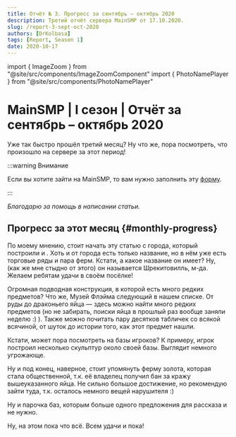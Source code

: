 ```yaml
---
title: Отчёт № 3. Прогресс за сентябрь – октябрь 2020
description: Третий отчёт сервера MainSMP от 17.10.2020.
slug: /report-3-sept-oct-2020
authors: [DrKolbasa]
tags: [Report, Season 1]
date: 2020-10-17
---
```


import { ImageZoom } from "@site/src/components/ImageZoomComponent"
import { PhotoNamePlayer } from "@site/src/components/PhotoNamePlayer"

# MainSMP | I сезон | Отчёт за сентябрь – октябрь 2020

Уже так быстро прошёл третий месяц? Ну что же, пора посмотреть, что произошло на сервере за этот период!

<!-- truncate -->

:::warning Внимание

Если вы хотите зайти на MainSMP, то вам нужно заполнить эту [форму](https://docs.google.com/forms/d/e/1FAIpQLSd439lToKD3iWyeyhokr8FDmnviJtvespjAiwM_0_tl2tLbHw/viewform).

:::

_Благодарю_ <PhotoNamePlayer nickname="Flammablelion"/> _за помощь в написании статьи._

## Прогресс за этот месяц {#monthly-progress}

<ImageZoom
  src="/img/reports/report-3-sept-oct-2020/rep3-pic1-gorod-rydyk777-i-fourame.png"
  alt="Город Шрекитовилль игроков rydyk777 и FouRAMe на первом сезоне"
  description="Город rydyk777 и FouRAMe"
/>

По моему мнению, стоит начать эту статью с города, который построили <PhotoNamePlayer nickname="rydyk777"/> и <PhotoNamePlayer nickname="FouRAMe"/>. Хоть и от города есть только название, но в нём уже есть торговые ряды и пара ферм. Кстати, а какое название он имеет? Ну, (как же мне стыдно от этого) он называется Шрекитовилль, м-да. Желаем ребятам удачи в своём посёлке!

<ImageZoom
  src="/img/reports/report-3-sept-oct-2020/rep3-pic2-podvodnij-muzej-flammableliona-1.png"
  alt="Скриншот № 1 подводного музея игрока Flammablelion на первом сезоне"
  description="Подводный музей Flammablelion'а"
/>

Огромная подводная конструкция, в которой есть много редких предметов? Что же, Музей Флэйма следующий в нашем списке. От руды до драконьего яйца — здесь можно найти много редких предметов (но не забирать, поиски яйца в прошлый раз вообще заняли неделю :) ). Также можно почитать пару десятков табличек со всякой всячиной, от шуток до истории того, как этот предмет нашли.

<ImageZoom
  src="/img/reports/report-3-sept-oct-2020/rep3-pic3-podvodnij-muzej-flammableliona-2.png"
  alt="Скриншот № 2 подводного музея игрока Flammablelion на первом сезоне"
  description="Один из скриншотов музея"
/>

<ImageZoom
  src="/img/reports/report-3-sept-oct-2020/rep3-pic4-baza-mixgo-sculpturi.png"
  alt="База игрока MIXGO со скульптурами на первом сезоне"
  description="База MIXGO"
/>

Кстати, может пора посмотреть на базы игроков? К примеру, игрок <PhotoNamePlayer nickname="MIXGO"/> построил несколько скульптур около своей базы. Выглядит немного угрожающе.

<ImageZoom
  src="/img/reports/report-3-sept-oct-2020/rep3-pic5-ferma-zolota-nikto.png"
  alt="Ферма золота _Nikt0_ на первом сезоне"
  description="Ферма золота"
/>

Ну и под конец, наверное, стоит упомянуть ферму золота, которая стала общественной, т.к. её владелец получил бан за кражу вышеуказанного яйца. Не сильно большое достижение, но рекомендую зайти туда, т.к. осталось немного вещей нарушителя :)

Ну и парочка баз, которым больше одного предложения для рассказа и не нужно.

<ImageZoom
  src="/img/reports/report-3-sept-oct-2020/rep3-pic6-nachalo-goroda-mixgo.png"
  alt="Начало строительства города MIXGO на первом сезоне"
  description="Город, который строит MIXGO. Надеюсь, что он будет готов к ноябрю"
/>

<ImageZoom
  src="/img/reports/report-3-sept-oct-2020/rep3-pic7-most-v-gorod-crash-bandicoot-albatroaz.png"
  alt="Мост в город игроков Crash_Bandicoot и Albatroaz на первом сезоне"
  description="Мост, который ведёт в ещё-один-город-в-стройке, на этот раз игроков Crash_Bandicoot и Albatroaz"
/>

<ImageZoom
  src="/img/reports/report-3-sept-oct-2020/rep3-pic8-baza-flammablelion-visokoje-derevo.png"
  alt="База Flammablelion в виде высокого дерева на первом сезоне"
  description="База Флэйма"
/>

<ImageZoom
  src="/img/reports/report-3-sept-oct-2020/rep3-pic9-ledenaja-doroga-nadbedrok.png"
  alt="Ледяная дорога в Надбедрочье на первом сезоне"
  description="Ледяная дорога на бедроке, который был пробит"
/>

<ImageZoom
  src="/img/reports/report-3-sept-oct-2020/rep3-pic10-novij-tonnel-nadbedrok.png"
  alt="Новый тоннель с ледяной дорогой в Надбедрочье на первом сезоне"
  description="Не совсем база, но всё ещё хороший скриншот. Это новый тоннель в системе хайперлупов на сервере"
/>

Ну, на этом пока что всё. Всем удачи и пока!